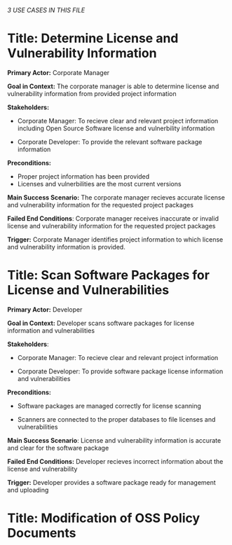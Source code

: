 *3 USE CASES IN THIS FILE*

# Title: Determine License and Vulnerability Information

**Primary Actor:** Corporate Manager

**Goal in Context:** The corporate manager is able to determine license and vulnerability information from provided project information

**Stakeholders:**

+ Corporate Manager: To recieve clear and relevant project information including Open Source Software license and vulnerbility information

+ Corporate Developer: To provide the relevant software package information

**Preconditions:**

+ Proper project information has been provided
+ Licenses and vulnerbilities are the most current versions

**Main Success Scenario:** The corporate manager recieves accurate license and vulnerability information for the requested project packages 

**Failed End Conditions**: Corporate manager receives inaccurate or invalid license and vulnerability information for the requested project packages

**Trigger:** Corporate Manager identifies project information to which license and vulnerability information is provided.

# Title: Scan Software Packages for License and Vulnerabilities

**Primary Actor:** Developer

**Goal in Context:** Developer scans software packages for license information and vulnerabilities

**Stakeholders**:

+ Corporate Manager: To recieve clear and relevant project information

+ Corporate Developer: To provide software package license information and vulnerabilities

**Preconditions:**

+ Software packages are managed correctly for license scanning

+ Scanners are connected to the proper databases to file licenses and vulnerabilities

**Main Success Scenario**: License and vulnerability information is accurate and clear for the software package

**Failed End Conditions:** Developer recieves incorrect information about the license and vulnerability

**Trigger:** Developer provides a software package ready for management and uploading

# Title: Modification of OSS Policy Documents



